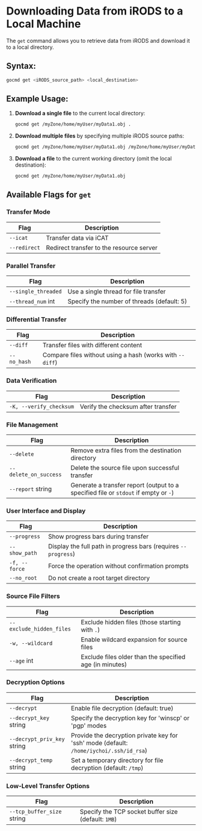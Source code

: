 # Downloading Data from iRODS to a Local Machine

The `get` command allows you to retrieve data from iRODS and download it to a local directory.

## Syntax:
```sh
gocmd get <iRODS_source_path> <local_destination>
```

## Example Usage:

1. **Download a single file** to the current local directory:
   ```sh
   gocmd get /myZone/home/myUser/myData1.obj .
   ```

2. **Download multiple files** by specifying multiple iRODS source paths:
   ```sh
   gocmd get /myZone/home/myUser/myData1.obj /myZone/home/myUser/myData2.obj .
   ```

3. **Download a file** to the current working directory (omit the local destination):
   ```sh
   gocmd get /myZone/home/myUser/myData1.obj
   ```

## Available Flags for `get`

### Transfer Mode
| Flag | Description |
|------|-------------|
| `--icat` | Transfer data via iCAT |
| `--redirect` | Redirect transfer to the resource server |

### Parallel Transfer
| Flag | Description |
|------|-------------|
| `--single_threaded` | Use a single thread for file transfer |
| `--thread_num` int | Specify the number of threads (default: 5) |

### Differential Transfer
| Flag | Description |
|------|-------------|
| `--diff` | Transfer files with different content |
| `--no_hash` | Compare files without using a hash (works with `--diff`) |

### Data Verification
| Flag | Description |
|------|-------------|
| `-K, --verify_checksum` | Verify the checksum after transfer |

### File Management
| Flag | Description |
|------|-------------|
| `--delete` | Remove extra files from the destination directory |
| `--delete_on_success` | Delete the source file upon successful transfer |
| `--report` string | Generate a transfer report (output to a specified file or `stdout` if empty or `-`) |

### User Interface and Display
| Flag | Description |
|------|-------------|
| `--progress` | Show progress bars during transfer |
| `--show_path` | Display the full path in progress bars (requires `--progress`) |
| `-f, --force` | Force the operation without confirmation prompts |
| `--no_root` | Do not create a root target directory |

### Source File Filters
| Flag | Description |
|------|-------------|
| `--exclude_hidden_files` | Exclude hidden files (those starting with `.`) |
| `-w, --wildcard` | Enable wildcard expansion for source files |
| `--age` int | Exclude files older than the specified age (in minutes) |

### Decryption Options
| Flag | Description |
|------|-------------|
| `--decrypt` | Enable file decryption (default: true) |
| `--decrypt_key` string | Specify the decryption key for 'winscp' or 'pgp' modes |
| `--decrypt_priv_key` string | Provide the decryption private key for 'ssh' mode (default: `/home/iychoi/.ssh/id_rsa`) |
| `--decrypt_temp` string | Set a temporary directory for file decryption (default: `/tmp`) |

### Low-Level Transfer Options
| Flag | Description |
|------|-------------|
| `--tcp_buffer_size` string | Specify the TCP socket buffer size (default: `1MB`) |

